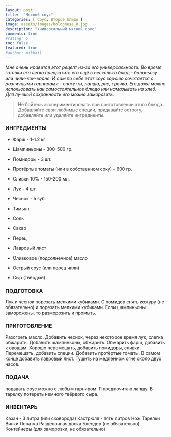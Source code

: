 ```yaml
---
layout: post
title:  "Мясной соус"
categories: [ Соус, Второе блюдо ]
image: assets/images/bolognese_0.jpg
description: "Универсальный мясной соус"
comments: true
#rating: 5
toc: false
featured: true
#author: mikhail
---
```

*Мне очень нравится этот рецепт из-за его универсальности. Во время готовки его легко превратить его ещё в несколько блюд - балоньезу или чили-кон-карне.
И сам по себе этот соус хорошо сочетается с различными гарнирами - спагетти, лапша, рис, гречка. Его даже можно использовать как самостоятельное блюдо или намазывать на хлеб. Для лучшей сохранности его можно заморозить.*

>Не бойтесь экспериментировать при приготовлении этого блюда. Добавляйте свои любимые специи, придавайте остроту, добавляйте или удаляйте ингредиенты.

### ИНГРЕДИЕНТЫ
* Фарш - 1-1.2 кг
* Шампиньоны - 300-500 гр.
* Помидоры - 3 шт.
* Протёртые томаты (или в собственном соку) - 600 гр.
* Сливки 10% - 150-200 мл.

* Лук - 4 шт.
* Чеснок - 5 зуб.

* Тимьян
* Соль
* Сахар
* Перец
* Лавровый лист
* Оливковое (подсолнечное) масло

* Острый соус (или перец чили)
* Сыр (твёрдый)

### ПОДГОТОВКА
Лук и чеснок порезать мелкими кубиками. С помидор снять кожуру (не обязательно) и порезать мелкими кубиками. Если шампиньоны заморожены, то разморозить и промыть.

### ПРИГОТОВЛЕНИЕ
Разогреть масло. Добавить чеснок, через некоторое время лук, слегка обжарить. Добавить шампиньоны, обжарить. Обжарить фарш, добавить к овощам. Хорошо перемешать, добавить помидоры, сливки. Перемешать, добавить специи. Добавить протёртые томаты. В самом конце добавить лавровый лист. Тушить на медленном огне около двух часов.

### ПОДАЧА
подавать соус можно с любым гарниром. Я предпочитаю лапшу. В тарелку потереть немного твёрдого сыра.

### ИНВЕНТАРЬ
Казан - 3 литра (или сковорода)
Кастрюля - пять литров
Нож
Тарелки
Вилки
Лопатка
Разделочная доска
Блендер (не обязательно)
Контейнеры (для заморозки, не обязательно)


